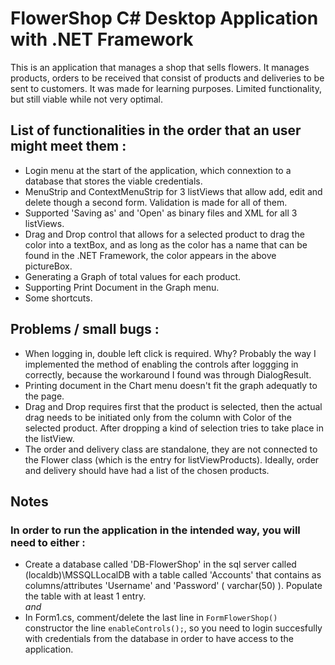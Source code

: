 # FlowerShop C# Desktop Application with .NET Framework
This is an application that manages a shop that sells flowers. It manages products, orders to be received that consist of products and deliveries to be sent to customers. It was made for learning purposes. Limited functionality, but still viable while not very optimal.

## List of functionalities in the order that an user might meet them : 
* Login menu at the start of the application, which connextion to a database that stores the viable credentials.
* MenuStrip and ContextMenuStrip for 3 listViews that allow add, edit and delete though a second form. Validation is made for all of them.
* Supported 'Saving as' and 'Open' as binary files and XML for all 3 listViews.
* Drag and Drop control that allows for a selected product to drag the color into a textBox, and as long as the color has a name that can be found in the .NET Framework, the color appears in the above pictureBox.
* Generating a Graph of total values for each product.
* Supporting Print Document in the Graph menu. 
* Some shortcuts.

## Problems / small bugs :  
* When logging in, double left click is required. Why? Probably the way I implemented the method of enabling the controls after loggging in correctly, because the workaround I found was through DialogResult.
* Printing document in the Chart menu doesn't fit the graph adequatly to the page.
* Drag and Drop requires first that the product is selected, then the actual drag needs to be initiated only from the column with Color of the selected product. After dropping a kind of selection tries to take place in the listView.
* The order and delivery class are standalone, they are not connected to the Flower class (which is the entry for listViewProducts). Ideally, order and delivery should have had a list of the chosen products. 

## Notes
### In order to run the application in the intended way, you will need to either :
* Create a database called 'DB-FlowerShop' in the sql server called (localdb)\MSSQLLocalDB with a table called 'Accounts' that contains as columns/attributes 'Username' and 'Password' ( varchar(50) ). Populate the table with at least 1 entry.  
_and_
* In Form1.cs, comment/delete the last line in `FormFlowerShop()` constructor the line `enableControls();`, so you need to login succesfully with credentials from the database in order to have access to the application.
